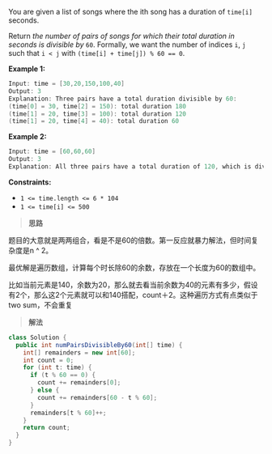 You are given a list of songs where the ith song has a duration of `time[i]` seconds.

Return *the number of pairs of songs for which their total duration in seconds is divisible by* `60`. Formally, we want the number of indices `i`, `j` such that `i < j` with `(time[i] + time[j]) % 60 == 0`.

**Example 1:**

```java
Input: time = [30,20,150,100,40]
Output: 3
Explanation: Three pairs have a total duration divisible by 60:
(time[0] = 30, time[2] = 150): total duration 180
(time[1] = 20, time[3] = 100): total duration 120
(time[1] = 20, time[4] = 40): total duration 60
```

**Example 2:**

```java
Input: time = [60,60,60]
Output: 3
Explanation: All three pairs have a total duration of 120, which is divisible by 60.
```

**Constraints:**

- `1 <= time.length <= 6 * 104`
- `1 <= time[i] <= 500`

> **思路**

题目的大意就是两两组合，看是不是60的倍数。第一反应就暴力解法，但时间复杂度是n ^ 2。

最优解是遍历数组，计算每个时长除60的余数，存放在一个长度为60的数组中。

比如当前元素是140，余数为20，那么就去看当前余数为40的元素有多少，假设有2个，那么这2个元素就可以和140搭配，count＋2。这种遍历方式有点类似于two sum，不会重复

> **解法**

```java
class Solution {
  public int numPairsDivisibleBy60(int[] time) {
    int[] remainders = new int[60];
    int count = 0;
    for (int t: time) {
      if (t % 60 == 0) {
        count += remainders[0];
      } else {
        count += remainders[60 - t % 60];
      }
      remainders[t % 60]++;
    }
    return count;
  }
}
```

